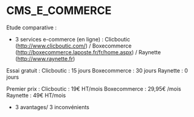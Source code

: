 CMS_E_COMMERCE
==============

Etude comparative :
- 3 services e-commerce (en ligne) : Clicboutic (http://www.clicboutic.com/) / Boxecommerce (http://boxecommerce.laposte.fr/fr/home.aspx) / Raynette (http://www.raynette.fr)

Essai gratuit :
  Clicboutic : 15 jours
  Boxecommerce : 30 jours
  Raynette : 0 jours

Premier prix :
  Clicboutic : 19€ HT/mois
  Boxecommerce : 29,95€ /mois
  Raynette : 49€ HT/mois
  

- 3 avantages/ 3 inconvénients

